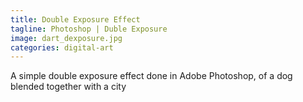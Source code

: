 ```yaml
---
title: Double Exposure Effect
tagline: Photoshop | Duble Exposure
image: dart_dexposure.jpg
categories: digital-art
---
```


A simple double exposure effect done in Adobe Photoshop, of a dog blended together with a city
